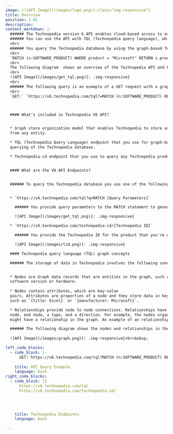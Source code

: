 ```yaml
---
image: /![API Image](/images/logo.png){:class="img-responsive"}
title: Overview
position: 1.01
description: 
content_markdown: |-
  ###### The Technopedia version 6 API enables cloud-based access to asset data in Technopedia that provides you with a cloud-first, high-performance resource to manage your assets.
  ###### You can use the API with TQL (Technopedia query language), which is a graph-based query language that you use to query the Technopedia database. Graph databases are designed to process data by using a graph-based methodology, rather than the relational database model.
  <br>
  ###### You query the Technopedia database by using the graph-based Technopedia query language (TQL) to select nodes and attributes of those nodes to define the criteria for your query and return relevant data. For example, you might query the `SOFTWARE_PRODUCT` node in Technopedia and specify the title attribute because you want to return titles of software products. The following example is a TQL query that returns software titles:
  <br>
  `MATCH (s:SOFTWARE_PRODUCT) WHERE product = "Microsoft" RETURN s.product`
  <br>
  The following diagram  shows an overview of the Technopedia API and how it queries the Technopedia database.
  <br>
  ![API Image](/images/get_tql.png){: .img-responsive}
  <br>
  ###### The following query is an example of a GET request with a graph query, which is like a `SELECT` statement in SQL, which selects the software node and then returns titles of software products.
  <br>
  `GET:` `https://v6.technopedia.com/tql?=MATCH (n:SOFTWARE_PRODUCT) RETURN n.title`<br>



  #### What’s included in Technopedia V6 API?


  * Graph store organization model that enables Technopedia to store asset data
  from any entity.

  * TQL (Technopedia Query Language) endpoint that you use for graph-based
  querying of the Technopedia database.

  * Technopedia-id endpoint that you use to query any Technopedia product by its ID.


  #### What are the V6 API Endpoints?


  ###### To query the Technopedia database you use one of the following two endpoints:


  * `https://v6.technopedia.com/tql?q=MATCH [Query Parameters]`

    ###### You provide query parameters to the MATCH statement to generate the criteria for your query, as shown in the following example:

    ![API Image](/images/get_tql.png){: .img-responsive}

  * `https://v6.technopedia.com/technopedia-id/[Technopedia ID]`

    ###### You provide the Technopedia ID for the product that you're querying to return data for that specific product, as in the following example:

    ![API Image](/images/tid.png){: .img-responsive}

  #### Technopedia query language (TQL) graph concepts

  ###### The storage of data in Technopedia involves the following concepts:


  * Nodes are Graph data records that are entities in the graph, such as
  software version or hardware.                 
    
  * Nodes contain attributes, which are key-value
  pairs. Attributes are properties of a node and they store data in key-value pairs,
  such as `{title: Excel}` or `{manufacturer: Microsoft}`.

  * Relationships provide node to node connections. Relationships have a start
  node, end node, a type, and a direction. For example, the nodes organization and employee
  might have a relationship in the graph. An example of an relationship might be `Is_Employee_of`, which could be a relationship between employee and organization.

  ###### The following diagram shows the nodes and relationships in the Technopedia database:
  
  ![API Image](/images/graph.png){: .img-responsive}<br>&nbsp;

left_code_blocks:
  - code_block: |-
      GET: https://v6.technopedia.com/tql?MATCH (n:SOFTWARE_PRODUCT) RETURN name
      
    title: API Query Example
    language: bash
right_code_blocks:
  - code_block: |2
      https://v6.technopedia.com/tql
      https://v6.technopedia.com/technopedia-id/
      
      


    title: Technopedia Endpoints
    language: bash
  
---
```


